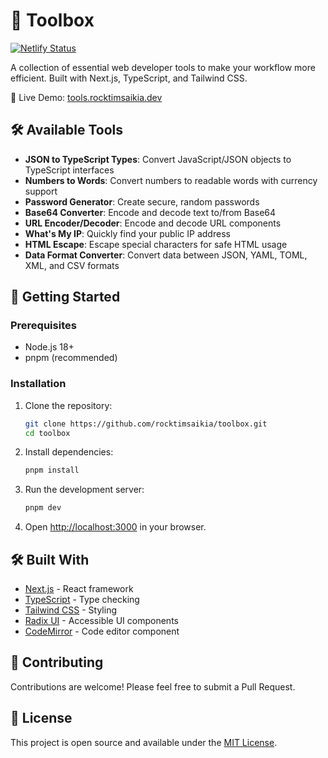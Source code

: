 # 🧰 Toolbox

[![Netlify Status](https://api.netlify.com/api/v1/badges/24ad3cee-05f3-4dcc-80ed-e54ee858d41b/deploy-status)](https://app.netlify.com/sites/tools-xyz-rocktim/deploys)

A collection of essential web developer tools to make your workflow more efficient. Built with Next.js, TypeScript, and Tailwind CSS.

🔗 Live Demo: [tools.rocktimsaikia.dev](https://tools.rocktimsaikia.dev)

## 🛠️ Available Tools

- **JSON to TypeScript Types**: Convert JavaScript/JSON objects to TypeScript interfaces
- **Numbers to Words**: Convert numbers to readable words with currency support
- **Password Generator**: Create secure, random passwords
- **Base64 Converter**: Encode and decode text to/from Base64
- **URL Encoder/Decoder**: Encode and decode URL components
- **What's My IP**: Quickly find your public IP address
- **HTML Escape**: Escape special characters for safe HTML usage
- **Data Format Converter**: Convert data between JSON, YAML, TOML, XML, and CSV formats

## 🚀 Getting Started

### Prerequisites

- Node.js 18+
- pnpm (recommended)

### Installation

1. Clone the repository:
   ```bash
   git clone https://github.com/rocktimsaikia/toolbox.git
   cd toolbox
   ```

2. Install dependencies:
   ```bash
   pnpm install
   ```

3. Run the development server:
   ```bash
   pnpm dev
   ```

4. Open [http://localhost:3000](http://localhost:3000) in your browser.

## 🛠️ Built With

- [Next.js](https://nextjs.org/) - React framework
- [TypeScript](https://www.typescriptlang.org/) - Type checking
- [Tailwind CSS](https://tailwindcss.com/) - Styling
- [Radix UI](https://www.radix-ui.com/) - Accessible UI components
- [CodeMirror](https://codemirror.net/) - Code editor component

## 🤝 Contributing

Contributions are welcome! Please feel free to submit a Pull Request.

## 📝 License

This project is open source and available under the [MIT License](LICENSE).
